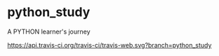 # python_study

A PYTHON learner's journey


https://api.travis-ci.org/travis-ci/travis-web.svg?branch=python_study
